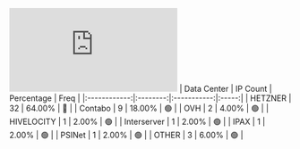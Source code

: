 ![Diagramm](https://github.com/obajay/StateSync-snapshots/blob/main/Projects/Althea/1/README.md)
| Data Center | IP Count | Percentage | Freq |
|:------------:|:--------:|:-----------:|:-----:|
| HETZNER | 32 | 64.00% | 🔴 |
| Contabo | 9 | 18.00% | 🟢 |
| OVH | 2 | 4.00% | 🟢 |
| HIVELOCITY | 1 | 2.00% | 🟢 |
| Interserver | 1 | 2.00% | 🟢 |
| IPAX | 1 | 2.00% | 🟢 |
| PSINet | 1 | 2.00% | 🟢 |
| OTHER | 3 | 6.00% | 🟢 |